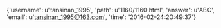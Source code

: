 {'username': u'tansinan_1995', 'path': u'1160/1160.html', 'answer': u'ABC', 'email': u'tansinan_1995@163.com', 'time': '2016-02-24:20:49:37'}